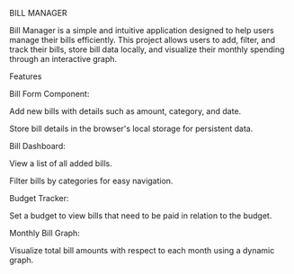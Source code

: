 BILL MANAGER

Bill Manager is a simple and intuitive application designed to help users manage their bills efficiently. This project allows users to add, filter, and track their bills, store bill data locally, and visualize their monthly spending through an interactive graph.

Features

Bill Form Component:

Add new bills with details such as amount, category, and date.

Store bill details in the browser's local storage for persistent data.

Bill Dashboard:

View a list of all added bills.

Filter bills by categories for easy navigation.

Budget Tracker:

Set a budget to view bills that need to be paid in relation to the budget.

Monthly Bill Graph:

Visualize total bill amounts with respect to each month using a dynamic graph.

